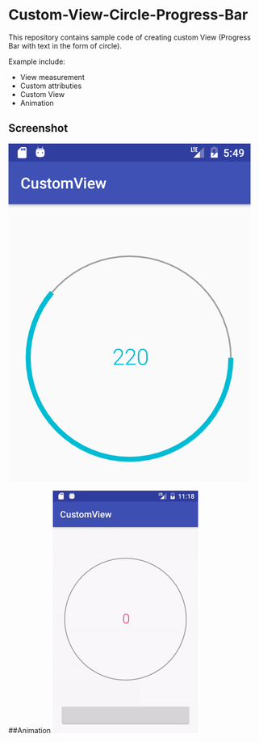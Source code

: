 # Custom-View-Circle-Progress-Bar
This repository contains sample code of creating custom View (Progress Bar with text in the form of circle).

Example include:
* View measurement
* Custom attributies
* Custom View
* Animation

## Screenshot

![](https://github.com/KolinLoures/CustomView/blob/master/screenshots/main_view.png?raw=true)

##Animation
![](https://github.com/KolinLoures/CustomView/blob/master/screenshots/animation.gif?raw=true)
